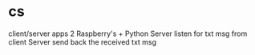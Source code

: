 # cs
client/server apps
2 Raspberry's + Python
Server listen for txt msg from client
Server send back the received txt msg


